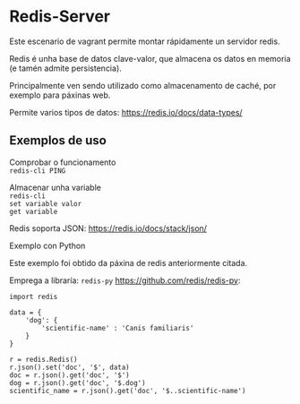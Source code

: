 # Redis-Server

Este escenario de vagrant permite montar rápidamente un servidor redis.

Redis é unha base de datos clave-valor, que almacena os datos en memoria (e tamén admite persistencia).

Principalmente ven sendo utilizado como almacenamento de caché, por exemplo para páxinas web.

Permite varios tipos de datos: <https://redis.io/docs/data-types/>

## Exemplos de uso

Comprobar o funcionamento\
    `redis-cli PING`

Almacenar unha variable\
    `redis-cli`\
    `set variable valor`\
    `get variable`

Redis soporta JSON: <https://redis.io/docs/stack/json/>

Exemplo con Python

Este exemplo foi obtido da páxina de redis anteriormente citada.

Emprega a libraría: `redis-py` <https://github.com/redis/redis-py>:

    import redis
    
    data = {
        'dog': {
            'scientific-name' : 'Canis familiaris'
        }
    }

    r = redis.Redis()
    r.json().set('doc', '$', data)
    doc = r.json().get('doc', '$')
    dog = r.json().get('doc', '$.dog')
    scientific_name = r.json().get('doc', '$..scientific-name')

